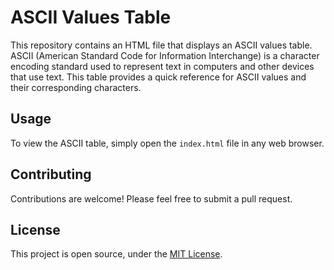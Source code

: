 # ASCII Values Table

This repository contains an HTML file that displays an ASCII values table. ASCII (American Standard Code for Information Interchange) is a character encoding standard used to represent text in computers and other devices that use text. This table provides a quick reference for ASCII values and their corresponding characters.

## Usage

To view the ASCII table, simply open the `index.html` file in any web browser.

## Contributing

Contributions are welcome! Please feel free to submit a pull request.

## License

This project is open source, under the [MIT License](LICENSE).